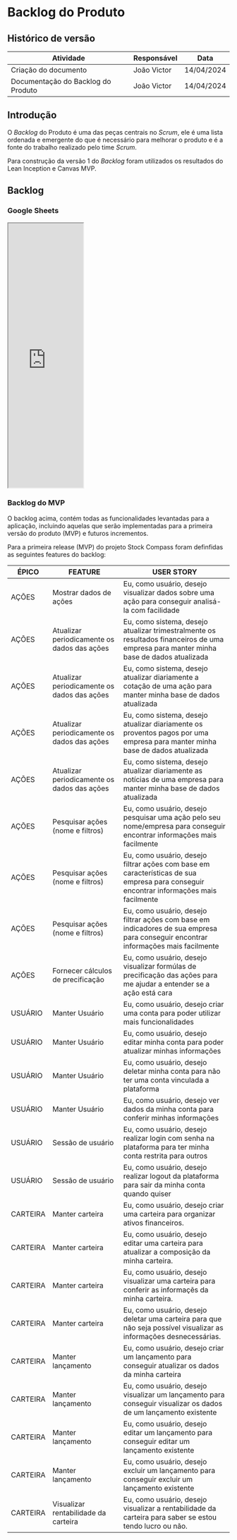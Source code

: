 # Backlog do Produto

## Histórico de versão

| Atividade                          | Responsável   | Data       |
|------------------------------------|---------------|------------|
| Criação do documento | João Victor | 14/04/2024 |
| Documentação do Backlog do Produto | João Victor | 14/04/2024 |


## Introdução
O *Backlog* do Produto é uma das peças centrais no *Scrum*, ele é uma lista ordenada e emergente do que é necessário para melhorar o produto e é a fonte do trabalho realizado pelo time *Scrum*.

Para construção da versão 1 do *Backlog* foram utilizados os resultados do Lean Inception e Canvas MVP.

## Backlog

### Google Sheets
<iframe src="https://docs.google.com/spreadsheets/d/1wvewtOxAj9eVNAEAvMV0-Q6riNvixYvHHtIgjfYYxPU/edit?usp=sharing"
width="170px" height="600px"></iframe>

### Backlog do MVP

O backlog acima, contém todas as funcionalidades levantadas para a aplicação, incluindo aquelas que serão implementadas para a primeira versão do produto (MVP) e futuros incrementos.

Para a primeira release (MVP) do projeto Stock Compass foram definfidas as seguintes features do backlog:



| ÉPICO    | FEATURE              | USER STORY  |
| -------- | ------------------------------------------- | -------------------------------------------------------------------------------------------------------------------------------------- |
| AÇÕES    | Mostrar dados de ações                      | Eu, como usuário, desejo visualizar dados sobre uma ação para conseguir analisá-la com facilidade                                      |
| AÇÕES    | Atualizar periodicamente os dados das ações | Eu, como sistema, desejo atualizar trimestralmente os resultados financeiros de uma empresa para manter minha base de dados atualizada |
| AÇÕES    | Atualizar periodicamente os dados das ações | Eu, como sistema, desejo atualizar diariamente a cotação de uma ação para manter minha base de dados atualizada                        |
| AÇÕES    | Atualizar periodicamente os dados das ações | Eu, como sistema, desejo atualizar diariamente os proventos pagos por uma empresa para manter minha base de dados atualizada           |
| AÇÕES    | Atualizar periodicamente os dados das ações | Eu, como sistema, desejo atualizar diariamente as notícias de uma empresa para manter minha base de dados atualizada                   |
| AÇÕES    | Pesquisar ações (nome e filtros)            | Eu, como usuário, desejo pesquisar uma ação pelo seu nome/empresa para conseguir encontrar informações mais facilmente                 |
| AÇÕES    | Pesquisar ações (nome e filtros)            | Eu, como usuário, desejo filtrar ações com base em características de sua empresa para conseguir encontrar informações mais facilmente |
| AÇÕES    | Pesquisar ações (nome e filtros)            | Eu, como usuário, desejo filtrar ações com base em indicadores de sua empresa para conseguir encontrar informações mais facilmente     |
| AÇÕES    | Fornecer cálculos de precificação           | Eu, como usuário, desejo visualizar formúlas de precificação das ações para me ajudar a entender se a ação está cara                   |
| USUÁRIO  | Manter Usuário                              | Eu, como usuário, desejo criar uma conta para poder utilizar mais funcionalidades                                                      |
| USUÁRIO  | Manter Usuário                              | Eu, como usuário, desejo editar minha conta para poder atualizar minhas informações                                                    |
| USUÁRIO  | Manter Usuário                              | Eu, como usuário, desejo deletar minha conta para não ter uma conta vinculada a plataforma                                             |
| USUÁRIO  | Manter Usuário                              | Eu, como usuário, desejo ver dados da minha conta para conferir minhas informações                                                     |
| USUÁRIO  | Sessão de usuário                           | Eu, como usuário, desejo realizar login com senha na plataforma para ter minha conta restrita para outros                              |
| USUÁRIO  | Sessão de usuário                           | Eu, como usuário, desejo realizar logout da plataforma para sair da minha conta quando quiser                                          |
| CARTEIRA | Manter carteira                             | Eu, como usuário, desejo criar uma carteira para organizar ativos financeiros.                                                         |
| CARTEIRA | Manter carteira                             | Eu, como usuário, desejo editar uma carteira para atualizar a composição da minha carteira.                                            |
| CARTEIRA | Manter carteira                             | Eu, como usuário, desejo visualizar uma carteira para conferir as informaçẽs da minha carteira.                                        |
| CARTEIRA | Manter carteira                             | Eu, como usuário, desejo deletar uma carteira para que não seja possível visualizar as informações desnecessárias.                     |
| CARTEIRA | Manter lançamento                           | Eu, como usuário, desejo criar um lançamento para conseguir atualizar os dados da minha carteira                                       |
| CARTEIRA | Manter lançamento                           | Eu, como usuário, desejo visualizar um lançamento para conseguir visualizar os dados de um lançamento existente                        |
| CARTEIRA | Manter lançamento                           | Eu, como usuário, desejo editar um lançamento para conseguir editar um lançamento existente                                            |
| CARTEIRA | Manter lançamento                           | Eu, como usuário, desejo excluir um lançamento para conseguir excluir um lançamento existente                                          |
| CARTEIRA | Visualizar rentabilidade da carteira        | Eu, como usuário, desejo visualizar a rentabilidade da carteira para saber se estou tendo lucro ou não.                                |
